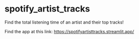 # spotify_artist_tracks
Find the total listening time of an artist and their top tracks!

Find the app at this link:
https://spotifyartisttracks.streamlit.app/
